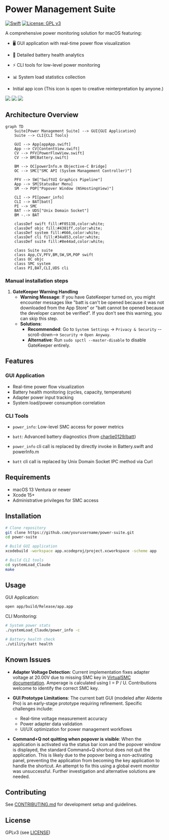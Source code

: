# Power Management Suite

[![Swift](https://img.shields.io/badge/Swift-5.9-orange.svg)]()
[![License: GPL v3](https://img.shields.io/badge/License-GPLv3-blue.svg)](https://www.gnu.org/licenses/gpl-3.0)

A comprehensive power monitoring solution for macOS featuring:

- 🖥 GUI application with real-time power flow visualization
- 🔋 Detailed battery health analytics
- ⚡️ CLI tools for low-level power monitoring
- 📊 System load statistics collection

- Initial app icon (This icon is open to creative reinterpretation by anyone.)

![](image/Icon/a_batt_0.png)
![](image/capture0.png)
![](image/capture1.png)

## Architecture Overview

```mermaid
graph TD
    Suite[Power Management Suite] --> GUI{GUI Application}
    Suite --> CLI{CLI Tools}
    
    GUI --> App[appApp.swift]
    App --> CV[ContentView.swift]
    CV --> PFV[PowerFlowView.swift]
    CV --> BM[Battery.swift]
    
    BM --> OC[powerInfo.m Objective-C Bridge]
    OC --> SMC["SMC API (System Management Controller)"]
    
    PFV --> SW["SwiftUI Graphics Pipeline"]
    App --> SM[StatusBar Menu]
    SM --> POP["Popover Window (NSHostingView)"]
    
    CLI --> PI[power_info]
    CLI --> BAT[batt]
    PI --> SMC
    BAT --> UDS["Unix Domain Socket"]
    BM -.-> BAT
    
    classDef swift fill:#F05138,color:white;
    classDef objc fill:#4381ff,color:white;
    classDef system fill:#666,color:white;
    classDef cli fill:#34a853,color:white;
    classDef suite fill:#8e44ad,color:white;
    
    class Suite suite
    class App,CV,PFV,BM,SW,SM,POP swift
    class OC objc
    class SMC system
    class PI,BAT,CLI,UDS cli
```

### Manual installation steps
1. **GateKeeper Warning Handling**
    - **Warning Message**: If you have GateKeeper turned on, you might encounter messages like "batt is can't be opened because it was not downloaded from the App Store" or "batt cannot be opened because the developer cannot be verified". If you don't see this warning, you can skip this step.
    - **Solutions**:
        - **Recommended**: Go to `System Settings` -> `Privacy & Security` --scroll-down--> `Security` -> `Open Anyway`.
        - **Alternative**: Run `sudo spctl --master-disable` to disable GateKeeper entirely.


## Features

### GUI Application
- Real-time power flow visualization
- Battery health monitoring (cycles, capacity, temperature)
- Adapter power input tracking
- System load/power consumption correlation

### CLI Tools
- `power_info`: Low-level SMC access for power metrics
- `batt`: Advanced battery diagnostics (from [charlie0129/batt](https://github.com/charlie0129/batt))

- `power_info` cli call is replaced by directly invoke in Battery.swift and powerInfo.m
- `batt` cli call is replaced by Unix Domain Socket IPC method via Curl

## Requirements

- macOS 13 Ventura or newer
- Xcode 15+
- Administrative privileges for SMC access

## Installation

```bash
# Clone repository
git clone https://github.com/yourusername/power-suite.git
cd power-suite

# Build GUI application
xcodebuild -workspace app.xcodeproj/project.xcworkspace -scheme app

# Build CLI tools
cd systemLoad_Claude
make
```

## Usage

GUI Application:
```bash
open app/build/Release/app.app
```

CLI Monitoring:
```bash
# System power stats
./systemLoad_Claude/power_info -c

# Battery health check
./utility/batt health
```

## Known Issues

- **Adapter Voltage Detection**: Current implementation fixes adapter voltage at 20.00V due to missing SMC key in [VirtualSMC documentation](https://github.com/acidanthera/VirtualSMC/blob/master/Docs/SMCKeys.txt). Amperage is calculated using I = P / U. Contributions welcome to identify the correct SMC key.

- **GUI Prototype Limitations**: The current batt GUI (modeled after Aldente Pro) is an early-stage prototype requiring refinement. Specific challenges include:
  - Real-time voltage measurement accuracy
  - Power adapter data validation
  - UI/UX optimization for power management workflows

- **Command+Q not quitting when popover is visible**: When the application is activated via the status bar icon and the popover window is displayed, the standard Command+Q shortcut does not quit the application. This is likely due to the popover being a non-activating panel, preventing the application from becoming the key application to handle the shortcut. An attempt to fix this using a global event monitor was unsuccessful. Further investigation and alternative solutions are needed.

## Contributing
See [CONTRIBUTING.md](CONTRIBUTING.md) for development setup and guidelines.

## License
GPLv3 (see [LICENSE](LICENSE))